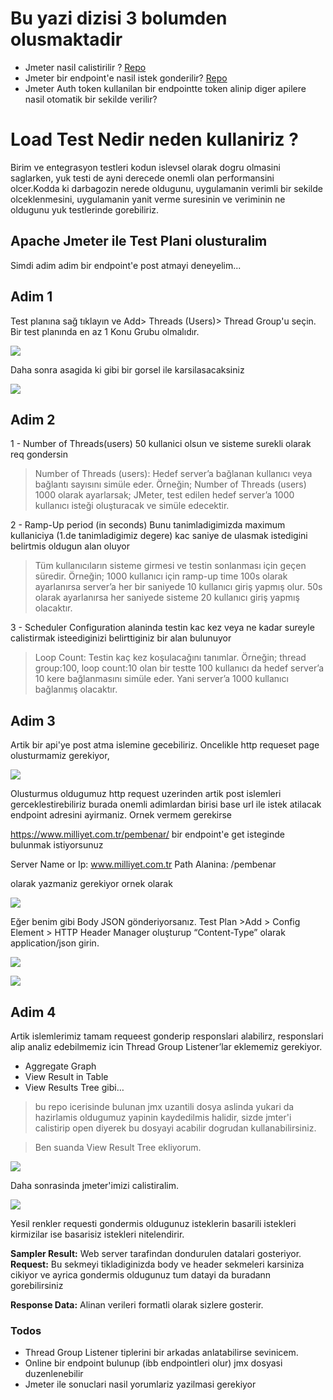 # Bu yazi dizisi 3 bolumden olusmaktadir

- Jmeter nasil calistirilir ? [Repo](https://github.com/coderaction/jmeter-first-run) 
- Jmeter bir endpoint'e nasil istek gonderilir? [Repo](https://github.com/coderaction/jmeter-rest-api-load-test) 
- Jmeter Auth token kullanilan bir endpointte token alinip diger apilere nasil otomatik bir sekilde verilir?  

# Load Test Nedir neden kullaniriz ?

Birim ve entegrasyon testleri kodun islevsel olarak dogru olmasini saglarken, yuk testi de ayni derecede onemli olan performansini olcer.Kodda ki darbagozin nerede oldugunu, uygulamanin verimli bir sekilde olceklenmesini, uygulamanin yanit verme suresinin ve veriminin ne oldugunu yuk testlerinde gorebiliriz.

## Apache Jmeter ile Test Plani olusturalim

Simdi adim adim bir endpoint'e post atmayi deneyelim...


## Adim 1

Test planına sağ tıklayın ve Add> Threads (Users)> Thread Group'u seçin. Bir test planında en az 1 Konu Grubu olmalıdır.

[![](https://github.com/coderaction/jmeter-rest-api-load-test/blob/main/images/thread%20group.png?raw=true)]()

Daha sonra asagida ki gibi bir gorsel ile karsilasacaksiniz 


[![](https://github.com/coderaction/jmeter-rest-api-load-test/blob/main/images/jmater-thread-group.png)]()

## Adim 2 

1 - Number of Threads(users) 50 kullanici olsun ve sisteme surekli olarak req gondersin 

> Number of Threads (users): Hedef server’a bağlanan kullanıcı veya bağlantı sayısını simüle eder. Örneğin; Number of Threads (users) 1000 olarak ayarlarsak; JMeter, test edilen hedef server’a 1000 kullanıcı isteği oluşturacak ve simüle edecektir.

2 - Ramp-Up period (in seconds) Bunu tanimladigimizda maximum kullaniciya (1.de tanimladigimiz degere) kac saniye de ulasmak istedigini belirtmis oldugun alan oluyor

> Tüm kullanıcıların sisteme girmesi ve testin sonlanması için geçen süredir. Örneğin; 1000 kullanıcı için ramp-up time 100s olarak ayarlanırsa server’a her bir saniyede 10 kullanıcı giriş yapmış olur. 50s olarak ayarlanırsa her saniyede sisteme 20 kullanıcı giriş yapmış olacaktır.

3 - Scheduler Configuration alaninda testin kac kez veya ne kadar sureyle calistirmak isteediginizi belirttiginiz bir alan bulunuyor 

> Loop Count: Testin kaç kez koşulacağını tanımlar. Örneğin; thread group:100, loop count:10 olan bir testte 100 kullanıcı da hedef server’a 10 kere bağlanmasını simüle eder. Yani server’a 1000 kullanıcı bağlanmış olacaktır.

## Adim 3 

Artik bir api'ye post atma islemine gecebiliriz. Oncelikle http requeset page olusturmamiz gerekiyor,

[![](https://github.com/coderaction/jmeter-rest-api-load-test/blob/main/images/httpRequesetJmeter.png)]()

 Olusturmus oldugumuz http request uzerinden artik post islemleri gerceklestirebiliriz
 burada onemli adimlardan birisi base url ile istek atilacak endpoint adresini ayirmaniz. Ornek vermem gerekirse 

https://www.milliyet.com.tr/pembenar/ bir endpoint'e get isteginde bulunmak istiyorsunuz 

Server Name or Ip: www.milliyet.com.tr 
Path Alanina: /pembenar

olarak yazmaniz gerekiyor ornek olarak 

[![](https://github.com/coderaction/jmeter-rest-api-load-test/blob/main/images/http-request.png)]()

Eğer benim gibi Body JSON gönderiyorsanız. Test Plan >Add > Config Element > HTTP Header Manager oluşturup “Content-Type” olarak application/json girin.

[![](https://github.com/coderaction/jmeter-rest-api-load-test/blob/main/images/httpheadermanager.png)]()

[![](https://github.com/coderaction/jmeter-rest-api-load-test/blob/main/images/httpHeaderManagercontentType.png)]()

## Adim 4 

Artik islemlerimiz tamam requeest gonderip responslari alabilirz, responslari alip analiz edebilmemiz icin Thread Group Listener’lar eklememiz gerekiyor.

- Aggregate Graph
- View Result in Table
- View Results Tree gibi…

> bu repo icerisinde bulunan jmx uzantili dosya aslinda yukari da hazirlamis oldugumuz yapinin kaydedilmis halidir, sizde jmter'i calistirip open diyerek bu dosyayi acabilir dogrudan kullanabilirsiniz.

> Ben suanda View Result Tree ekliyorum.

[![](https://github.com/coderaction/jmeter-rest-api-load-test/blob/main/images/viewResultTree.png)]()

Daha sonrasinda jmeter'imizi calistiralim. 

[![](https://github.com/coderaction/jmeter-rest-api-load-test/blob/main/images/jmeterviewresulttreee.png)]()


Yesil renkler requesti gondermis oldugunuz isteklerin basarili istekleri kirmizilar ise basarisiz istekleri nitelendirir.

**Sampler Result:** Web server tarafindan dondurulen datalari gosteriyor. 
**Request:** Bu sekmeyi tikladiginizda body ve header sekmeleri karsiniza cikiyor ve ayrica gondermis oldugunuz tum datayi da buradann gorebilirsiniz

**Response Data:** Alinan verileri formatli olarak sizlere gosterir.


### Todos
 - Thread Group Listener tiplerini bir arkadas anlatabilirse sevinicem.
 - Online bir endpoint bulunup (ibb endpointleri olur) jmx dosyasi duzenlenebilir
 - Jmeter ile sonuclari nasil yorumlariz yazilmasi gerekiyor




